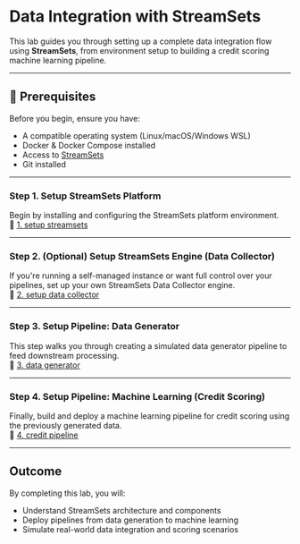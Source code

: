 # Data Integration with StreamSets

This lab guides you through setting up a complete data integration flow using **StreamSets**, from environment setup to building a credit scoring machine learning pipeline.

---

## 📌 Prerequisites

Before you begin, ensure you have:
- A compatible operating system (Linux/macOS/Windows WSL)
- Docker & Docker Compose installed
- Access to [StreamSets](https://cloud.streamsets.com/)
- Git installed

---

### Step 1. Setup StreamSets Platform  
Begin by installing and configuring the StreamSets platform environment.  
📂 [1. setup streamsets](https://github.com/Client-Engineering-Indonesia/workshop-maybank-2025/tree/main/Lab%203%20-%20Data%20Integration%20with%20Streamsets/1.%20setup%20streamsets)

---

### Step 2. (Optional) Setup StreamSets Engine (Data Collector)  
If you're running a self-managed instance or want full control over your pipelines, set up your own StreamSets Data Collector engine.  
📂 [2. setup data collector](https://github.com/Client-Engineering-Indonesia/workshop-maybank-2025/tree/main/Laba%203%20-%20Data%20Integration%20with%20Streamsets/2.%20setup%20data%20collector)

---

### Step 3. Setup Pipeline: Data Generator  
This step walks you through creating a simulated data generator pipeline to feed downstream processing.  
📂 [3. data generator](https://github.com/Client-Engineering-Indonesia/workshop-maybank-2025/tree/main/Lab%203%20-%20Data%20Integration%20with%20Streamsets/3.%20data%20generator)

---

### Step 4. Setup Pipeline: Machine Learning (Credit Scoring)  
Finally, build and deploy a machine learning pipeline for credit scoring using the previously generated data.  
📂 [4. credit pipeline](https://github.com/Client-Engineering-Indonesia/workshop-maybank-2025/tree/main/Lab%203%20-%20Data%20Integration%20with%20Streamsets/4.%20credit%20pipeline)

---

## Outcome

By completing this lab, you will:
- Understand StreamSets architecture and components
- Deploy pipelines from data generation to machine learning
- Simulate real-world data integration and scoring scenarios
